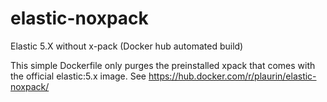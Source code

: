 # elastic-noxpack

Elastic 5.X without x-pack (Docker hub automated build)

This simple Dockerfile only purges the preinstalled xpack that comes with the official elastic:5.x image.
See https://hub.docker.com/r/plaurin/elastic-noxpack/
